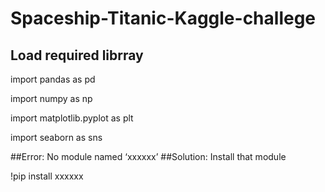 # Spaceship-Titanic-Kaggle-challege

## Load required librray

import pandas as pd


import numpy as np


import matplotlib.pyplot as plt


import seaborn as sns


##Error: No module named ‘xxxxxx’
##Solution: Install that module

!pip install xxxxxx
